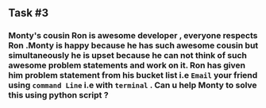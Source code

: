 ## Task \#3

### Monty's cousin Ron is awesome developer , everyone respects Ron .Monty is happy because he has such awesome cousin but simultaneously he is upset because he can not think of such awesome problem statements and work on it. Ron has given him problem statement from his bucket list i.e `Email` your friend using `command Line` i.e with `terminal`  .  Can u help Monty to solve this using python script ?



